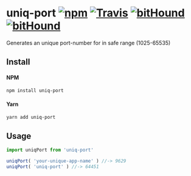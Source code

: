# uniq-port [![npm][npm-badge]][npm-link] [![Travis][travis-badge]][travis-link] [![bitHound][bithound-code-badge]][bithound-link] [![bitHound][bithound-dev-badge]][bithound-link]

[travis-badge]: https://img.shields.io/travis/vkalinichev/uniq-port.svg
[travis-link]: https://travis-ci.org/vkalinichev/uniq-port
[npm-badge]: https://img.shields.io/npm/v/uniq-port.svg
[npm-link]: https://www.npmjs.com/package/uniq-port
[bithound-code-badge]: https://img.shields.io/bithound/code/github/vkalinichev/uniq-port.svg
[bithound-dev-badge]: https://img.shields.io/bithound/devDependencies/github/vkalinichev/uniq-port.svg
[bithound-link]: https://www.bithound.io/github/vkalinichev/uniq-port

Generates an unique port-number for in safe range (1025-65535) 

## Install
#### NPM
```bash
npm install uniq-port
 ```
#### Yarn 
```bash
yarn add uniq-port
 ```

## Usage
```js
import uniqPort from 'uniq-port'

uniqPort( 'your-unique-app-name' ) //-> 9629
uniqPort( 'uniq-port' ) //-> 64451
```
